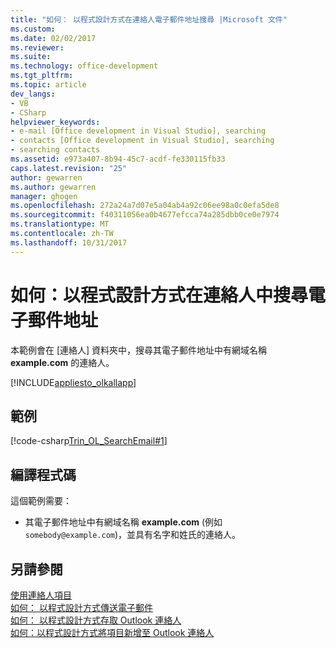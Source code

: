 ```yaml
---
title: "如何： 以程式設計方式在連絡人電子郵件地址搜尋 |Microsoft 文件"
ms.custom: 
ms.date: 02/02/2017
ms.reviewer: 
ms.suite: 
ms.technology: office-development
ms.tgt_pltfrm: 
ms.topic: article
dev_langs:
- VB
- CSharp
helpviewer_keywords:
- e-mail [Office development in Visual Studio], searching
- contacts [Office development in Visual Studio], searching
- searching contacts
ms.assetid: e973a407-8b94-45c7-acdf-fe330115fb33
caps.latest.revision: "25"
author: gewarren
ms.author: gewarren
manager: ghogen
ms.openlocfilehash: 272a24a7d07e5a04ab4a92c06ee98a0c0efa5de8
ms.sourcegitcommit: f40311056ea0b4677efcca74a285dbb0ce0e7974
ms.translationtype: MT
ms.contentlocale: zh-TW
ms.lasthandoff: 10/31/2017
---
```

# <a name="how-to-programmatically-search-for-an-e-mail-address-in-contacts"></a>如何：以程式設計方式在連絡人中搜尋電子郵件地址
  本範例會在 [連絡人] 資料夾中，搜尋其電子郵件地址中有網域名稱 **example.com** 的連絡人。  
  
 [!INCLUDE[appliesto_olkallapp](../vsto/includes/appliesto-olkallapp-md.md)]  
  
## <a name="example"></a>範例  
 [!code-csharp[Trin_OL_SearchEmail#1](../vsto/codesnippet/CSharp/Trin_OL_SearchEmail/thisaddin.cs#1)]  
  
## <a name="compiling-the-code"></a>編譯程式碼  
 這個範例需要：  
  
-   其電子郵件地址中有網域名稱 **example.com** (例如 `somebody@example.com`)，並具有名字和姓氏的連絡人。  
  
## <a name="see-also"></a>另請參閱  
 [使用連絡人項目](../vsto/working-with-contact-items.md)   
 [如何： 以程式設計方式傳送電子郵件](../vsto/how-to-programmatically-send-e-mail-programmatically.md)   
 [如何： 以程式設計方式存取 Outlook 連絡人](../vsto/how-to-programmatically-access-outlook-contacts.md)   
 [如何：以程式設計方式將項目新增至 Outlook 連絡人](../vsto/how-to-programmatically-add-an-entry-to-outlook-contacts.md)  
  
  